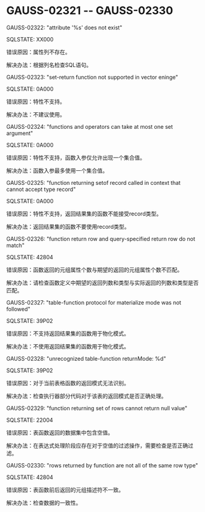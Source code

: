 # GAUSS-02321 -- GAUSS-02330<a name="ZH-CN_TOPIC_0302073471"></a>

GAUSS-02322: "attribute '%s' does not exist"

SQLSTATE: XX000

错误原因：属性列不存在。

解决办法：根据列名检查SQL语句。

GAUSS-02323: "set-return function not supported in vector eninge"

SQLSTATE: 0A000

错误原因：特性不支持。

解决办法：不建议使用。

GAUSS-02324: "functions and operators can take at most one set argument"

SQLSTATE: 0A000

错误原因：特性不支持，函数入参仅允许出现一个集合值。

解决办法：函数入参最多使用一个集合值。

GAUSS-02325: "function returning setof record called in context that cannot accept type record"

SQLSTATE: 0A000

错误原因：特性不支持，返回结果集的函数不能接受record类型。

解决办法：返回结果集的函数不要使用record类型。

GAUSS-02326: "function return row and query-specified return row do not match"

SQLSTATE: 42804

错误原因：函数返回的元组属性个数与期望的返回的元组属性个数不匹配。

解决办法：请检查函数定义中期望的返回列数和类型与实际返回的列数和类型是否匹配。

GAUSS-02327: "table-function protocol for materialize mode was not followed"

SQLSTATE: 39P02

错误原因：不支持返回结果集的函数用于物化模式。

解决办法：不使用返回结果集的函数用于物化模式。

GAUSS-02328: "unrecognized table-function returnMode: %d"

SQLSTATE: 39P02

错误原因：对于当前表格函数的返回模式无法识别。

解决办法：检查执行器部分代码对于该表的返回模式是否正确处理。

GAUSS-02329: "function returning set of rows cannot return null value"

SQLSTATE: 22004

错误原因：表函数返回的数据集中包含空值。

解决办法：在表达式处理阶段应存在对于空值的过滤操作，需要检查是否正确过滤。

GAUSS-02330: "rows returned by function are not all of the same row type"

SQLSTATE: 42804

错误原因：表函数前后返回的元组描述符不一致。

解决办法：检查数据的一致性。

